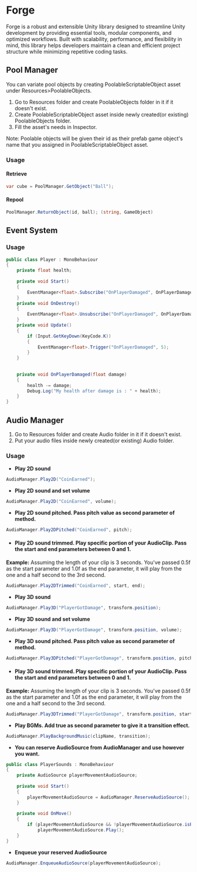 # Forge

Forge is a robust and extensible Unity library designed to streamline Unity development by providing essential tools, modular components, and optimized workflows. Built with scalability, performance, and flexibility in mind, this library helps developers maintain a clean and efficient project structure while minimizing repetitive coding tasks.

## Pool Manager

You can variate pool objects by creating PoolableScriptableObject asset under Resources>PoolableObjects.

1. Go to Resources folder and create PoolableObjects folder in it if it doesn't exist.
2. Create PoolableScriptableObject asset inside newly created(or existing) PoolableObjects folder.
3. Fill the asset's needs in Inspector.

Note: Poolable objects will be given their id as their prefab game object's name that you assigned in PoolableScriptableObject asset.

### Usage

#### Retrieve

```csharp
var cube = PoolManager.GetObject("Ball");
```

#### Repool
```csharp
PoolManager.ReturnObject(id, ball); (string, GameObject)
```

## Event System

### Usage
```csharp
public class Player : MonoBehaviour
{
    private float health;
    
    private void Start()
    {
        EventManager<float>.Subscribe("OnPlayerDamaged", OnPlayerDamaged);
    }
    private void OnDestroy()
    {
        EventManager<float>.Unsubscribe("OnPlayerDamaged", OnPlayerDamaged);
    }
    private void Update()
    {
        if (Input.GetKeyDown(KeyCode.K))
        {
            EventManager<float>.Trigger("OnPlayerDamaged", 5);
        }
    }
    
    
    private void OnPlayerDamaged(float damage)
    {
        health -= damage;
        Debug.Log("My health after damage is : " + health);
    }
}
```

## Audio Manager

1. Go to Resources folder and create Audio folder in it if it doesn't exist.
2. Put your audio files inside newly created(or existing) Audio folder.

### Usage

* **Play 2D sound**
```csharp
AudioManager.Play2D("CoinEarned");
```
* **Play 2D sound and set volume**
```csharp
AudioManager.Play2D("CoinEarned", volume);
```
* **Play 2D sound pitched. Pass pitch value as second parameter of method.**
```csharp
AudioManager.Play2DPitched("CoinEarned", pitch);
```
* #### Play 2D sound trimmed. Play specific portion of your AudioClip. Pass the start and end parameters between 0 and 1. 
**Example:** Assuming the length of your clip is 3 seconds. You've passed 0.5f as the start parameter and 1.0f as the end parameter, it will play from the one and a half second to the 3rd second.
```csharp
AudioManager.Play2DTrimmed("CoinEarned", start, end);
```
* **Play 3D sound**
```csharp
AudioManager.Play3D("PlayerGotDamage", transform.position);
```
* **Play 3D sound and set volume**
```csharp
AudioManager.Play3D("PlayerGotDamage", transform.position, volume);
```
* **Play 3D sound pitched. Pass pitch value as second parameter of method.**
```csharp
AudioManager.Play3DPitched("PlayerGotDamage", transform.position, pitch);
```
* #### Play 3D sound trimmed. Play specific portion of your AudioClip. Pass the start and end parameters between 0 and 1.

**Example:** Assuming the length of your clip is 3 seconds. You've passed 0.5f as the start parameter and 1.0f as the end parameter, it will play from the one and a half second to the 3rd second.
```csharp
AudioManager.Play3DTrimmed("PlayerGotDamage", transform.position, start, end);
```
* **Play BGMs. Add true as second parameter to give it a transition effect.**
```csharp
AudioManager.PlayBackgroundMusic(clipName, transition);
```

* **You can reserve AudioSource from AudioManager and use however you want.**
```csharp
public class PlayerSounds : MonoBehaviour
{
    private AudioSource playerMovementAudioSource;
    
    private void Start()
    {
        playerMovementAudioSource = AudioManager.ReserveAudioSource();
    }
    
    private void OnMove()
    {
        if (playerMovementAudioSource && !playerMovementAudioSource.isPlaying)
            playerMovementAudioSource.Play();
    }
}
```
* **Enqueue your reserved AudioSource**
```csharp
AudioManager.EnqueueAudioSource(playerMovementAudioSource);
```


